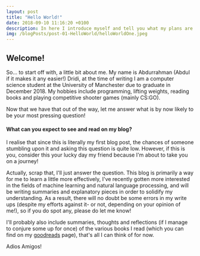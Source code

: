 ```yaml
---
layout: post
title: "Hello World!"
date: 2018-09-10 11:16:20 +0100
description: In here I introduce myself and tell you what my plans are.
img: /blogPosts/post-01-HelloWorld/helloWorldOne.jpeg
---
```

## Welcome!

So... to start off with, a little bit about me. My name is Abdurrahman (Abdul if it makes it any easier!) Dridi, at the time of writing I am a computer science student at the University of Manchester due to graduate in December 2018. My hobbies include programming, lifting weights, reading books and playing competitive shooter games (mainly CS:GO).

Now that we have that out of the way, let me answer what is by now likely to be your most pressing question!

#### What can you expect to see and read on my blog?

I realise that since this is literally my first blog post, the chances of someone stumbling upon it and asking this question is quite low. However, if this is you, consider this your lucky day my friend because I'm about to take you on a journey!

Actually, scrap that, I'll just answer the question. This blog is primarily a way for me to learn a little more effectively, I've recently gotten more interested in the fields of machine learning and natural language processing, and will be writing summaries and explanatory pieces in order to solidify my understanding. As a result, there will no doubt be some errors in my write ups (despite my efforts against it- or not, depending on your opinion of me!), so if you do spot any, please do let me know!

I'll probably also include summaries, thoughts and reflections (if I manage to conjure some up for once) of the various books I read (which you can find on my [goodreads](https://www.goodreads.com/user/show/77881457-abdurrahman-dridi) page), that's all I can think of for now.

Adios Amigos!
